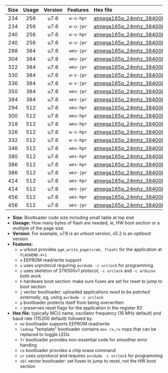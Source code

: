 |Size|Usage|Version|Features|Hex file|
|:-:|:-:|:-:|:-:|:--|
|234|256|u7.6|`w-u-hpr`|[atmega165p_24mhz_38400bps_ur.hex](https://raw.githubusercontent.com/stefanrueger/urboot/main/atmega165p_24mhz_38400bps_ur.hex)|
|234|256|u7.6|`w-u-jpr`|[atmega165p_24mhz_38400bps_ur_vbl.hex](https://raw.githubusercontent.com/stefanrueger/urboot/main/atmega165p_24mhz_38400bps_ur_vbl.hex)|
|240|256|u7.6|`w-u-hpr`|[atmega165p_24mhz_38400bps_lednop_ur.hex](https://raw.githubusercontent.com/stefanrueger/urboot/main/atmega165p_24mhz_38400bps_lednop_ur.hex)|
|240|256|u7.6|`w-u-jpr`|[atmega165p_24mhz_38400bps_lednop_ur_vbl.hex](https://raw.githubusercontent.com/stefanrueger/urboot/main/atmega165p_24mhz_38400bps_lednop_ur_vbl.hex)|
|298|384|u7.6|`weu-jpr`|[atmega165p_24mhz_38400bps_ee_ur_vbl.hex](https://raw.githubusercontent.com/stefanrueger/urboot/main/atmega165p_24mhz_38400bps_ee_ur_vbl.hex)|
|304|384|u7.6|`weu-jpr`|[atmega165p_24mhz_38400bps_ee_lednop_ur_vbl.hex](https://raw.githubusercontent.com/stefanrueger/urboot/main/atmega165p_24mhz_38400bps_ee_lednop_ur_vbl.hex)|
|322|384|u7.6|`weu-jpr`|[atmega165p_24mhz_38400bps_ee_lednop_fr_ur_vbl.hex](https://raw.githubusercontent.com/stefanrueger/urboot/main/atmega165p_24mhz_38400bps_ee_lednop_fr_ur_vbl.hex)|
|330|384|u7.6|`w-s-jpr`|[atmega165p_24mhz_38400bps_vbl.hex](https://raw.githubusercontent.com/stefanrueger/urboot/main/atmega165p_24mhz_38400bps_vbl.hex)|
|336|384|u7.6|`w-s-jpr`|[atmega165p_24mhz_38400bps_lednop_vbl.hex](https://raw.githubusercontent.com/stefanrueger/urboot/main/atmega165p_24mhz_38400bps_lednop_vbl.hex)|
|350|384|u7.6|`weu-jpr`|[atmega165p_24mhz_38400bps_ee_lednop_fr_ce_ur_vbl.hex](https://raw.githubusercontent.com/stefanrueger/urboot/main/atmega165p_24mhz_38400bps_ee_lednop_fr_ce_ur_vbl.hex)|
|384|384|u7.6|`wes-jpr`|[atmega165p_24mhz_38400bps_ee_vbl.hex](https://raw.githubusercontent.com/stefanrueger/urboot/main/atmega165p_24mhz_38400bps_ee_vbl.hex)|
|294|512|u7.6|`weu-hpr`|[atmega165p_24mhz_38400bps_ee_ur.hex](https://raw.githubusercontent.com/stefanrueger/urboot/main/atmega165p_24mhz_38400bps_ee_ur.hex)|
|300|512|u7.6|`weu-hpr`|[atmega165p_24mhz_38400bps_ee_lednop_ur.hex](https://raw.githubusercontent.com/stefanrueger/urboot/main/atmega165p_24mhz_38400bps_ee_lednop_ur.hex)|
|318|512|u7.6|`weu-hpr`|[atmega165p_24mhz_38400bps_ee_lednop_fr_ur.hex](https://raw.githubusercontent.com/stefanrueger/urboot/main/atmega165p_24mhz_38400bps_ee_lednop_fr_ur.hex)|
|326|512|u7.6|`w-s-hpr`|[atmega165p_24mhz_38400bps.hex](https://raw.githubusercontent.com/stefanrueger/urboot/main/atmega165p_24mhz_38400bps.hex)|
|332|512|u7.6|`w-s-hpr`|[atmega165p_24mhz_38400bps_lednop.hex](https://raw.githubusercontent.com/stefanrueger/urboot/main/atmega165p_24mhz_38400bps_lednop.hex)|
|346|512|u7.6|`weu-hpr`|[atmega165p_24mhz_38400bps_ee_lednop_fr_ce_ur.hex](https://raw.githubusercontent.com/stefanrueger/urboot/main/atmega165p_24mhz_38400bps_ee_lednop_fr_ce_ur.hex)|
|380|512|u7.6|`wes-hpr`|[atmega165p_24mhz_38400bps_ee.hex](https://raw.githubusercontent.com/stefanrueger/urboot/main/atmega165p_24mhz_38400bps_ee.hex)|
|386|512|u7.6|`wes-hpr`|[atmega165p_24mhz_38400bps_ee_lednop.hex](https://raw.githubusercontent.com/stefanrueger/urboot/main/atmega165p_24mhz_38400bps_ee_lednop.hex)|
|386|512|u7.6|`wes-jpr`|[atmega165p_24mhz_38400bps_ee_lednop_vbl.hex](https://raw.githubusercontent.com/stefanrueger/urboot/main/atmega165p_24mhz_38400bps_ee_lednop_vbl.hex)|
|414|512|u7.6|`wes-hpr`|[atmega165p_24mhz_38400bps_ee_lednop_fr.hex](https://raw.githubusercontent.com/stefanrueger/urboot/main/atmega165p_24mhz_38400bps_ee_lednop_fr.hex)|
|414|512|u7.6|`wes-jpr`|[atmega165p_24mhz_38400bps_ee_lednop_fr_vbl.hex](https://raw.githubusercontent.com/stefanrueger/urboot/main/atmega165p_24mhz_38400bps_ee_lednop_fr_vbl.hex)|
|456|512|u7.6|`wes-hpr`|[atmega165p_24mhz_38400bps_ee_lednop_fr_ce.hex](https://raw.githubusercontent.com/stefanrueger/urboot/main/atmega165p_24mhz_38400bps_ee_lednop_fr_ce.hex)|
|456|512|u7.6|`wes-jpr`|[atmega165p_24mhz_38400bps_ee_lednop_fr_ce_vbl.hex](https://raw.githubusercontent.com/stefanrueger/urboot/main/atmega165p_24mhz_38400bps_ee_lednop_fr_ce_vbl.hex)|

- **Size:** Bootloader code size including small table at top end
- **Useage:** How many bytes of flash are needed, ie, HW boot section or a multiple of the page size
- **Version:** For example, u7.6 is an urboot version, o5.2 is an optiboot version
- **Features:**
  + `w` urboot provides `pgm_write_page(sram, flash)` for the application at `FLASHEND-4+1`
  + `e` EEPROM read/write support
  + `u` uses urprotocol requiring `avrdude -c urclock` for programming
  + `s` uses skeleton of STK500v1 protocol; `-c urclock` and `-c arduino` both work
  + `h` hardware boot section: make sure fuses are set for reset to jump to boot section
  + `j` vector bootloader: uploaded applications *need to be patched externally*, eg, using `avrdude -c urclock`
  + `p` bootloader protects itself from being overwritten
  + `r` preserves reset flags for the application in the register R2
- **Hex file:** typically MCU name, oscillator frequency (16 MHz default) and baud rate (115200 default) followed by
  + `ee` bootloader supports EEPROM read/write
  + `lednop` "template" bootloader contains `mov rx,rx` nops that can be replaced to toggle LEDs
  + `fr` bootloader provides non-essential code for smoother error handing
  + `ce` bootloader provides a chip erase command
  + `ur` uses urprotocol and requires `avrdude -c urclock` for programming
  + `vbl` vector bootloader: set fuses to jump to reset, not the HW boot section
